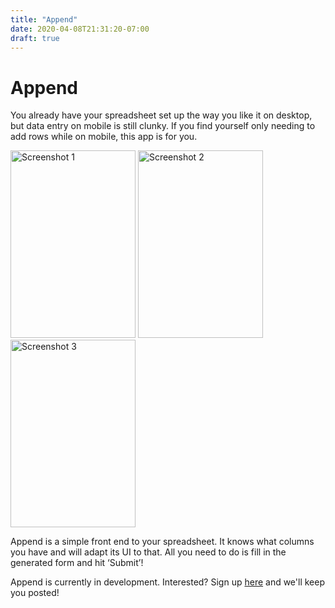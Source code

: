 ```yaml
---
title: "Append"
date: 2020-04-08T21:31:20-07:00
draft: true
---
```


# Append

You already have your spreadsheet set up the way you like it on desktop, but data entry on mobile is still clunky. If you find yourself only needing to add rows while on mobile, this app is for you.

<img src="/static/img/append-1.jpg" alt="Screenshot 1" width="200" height="300">
<img src="/static/img/append-2.jpg" alt="Screenshot 2" width="200" height="300">
<img src="/static/img/append-3.jpg" alt="Screenshot 3" width="200" height="300">

Append is a simple front end to your spreadsheet. It knows what columns you have and will adapt its UI to that. All you need to do is fill in the generated form and hit ‘Submit’!

Append is currently in development. Interested? Sign up [here](https://forms.gle/Tho5M6avj4QHBSyE8) and we'll keep you posted!
